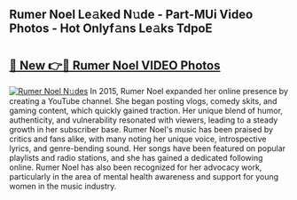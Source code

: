 ## Rumer Noel Le𝚊ked N𝚞de - Part-MUi Video Photos - Hot Onlyf𝚊ns Le𝚊ks TdpoE

# <h2><a href="http://ac42130.deff.icu/?id=Rumer+Noel">🔗 New 👉🔴 Rumer Noel VIDEO Photos</a></h2>

[![Rumer Noel N𝚞des](https://i.imgur.com/rIISA9y.gif)](http://ac42130.deff.icu/?id=Rumer+Noel)
In 2015, Rumer Noel expanded her online presence by creating a YouTube channel. She began posting vlogs, comedy skits, and gaming content, which quickly gained traction. Her unique blend of humor, authenticity, and vulnerability resonated with viewers, leading to a steady growth in her subscriber base. Rumer Noel's music has been praised by critics and fans alike, with many noting her unique voice, introspective lyrics, and genre-bending sound. Her songs have been featured on popular playlists and radio stations, and she has gained a dedicated following online. Rumer Noel has also been recognized for her advocacy work, particularly in the area of mental health awareness and support for young women in the music industry.
